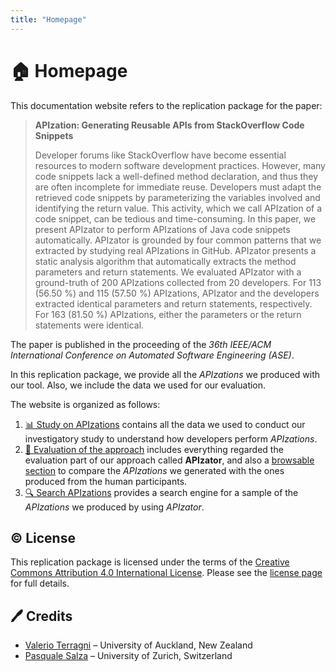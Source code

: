 ```yaml
---
title: "Homepage"
---
```


# 🏠 Homepage

This documentation website refers to the replication package for the paper:

> **APIzation: Generating Reusable APIs from StackOverflow Code Snippets**
>
> Developer forums like StackOverflow have become essential resources to modern software development practices. However, many code snippets lack a well-defined method declaration, and thus they are often incomplete for immediate reuse. Developers must adapt the retrieved code snippets by parameterizing the variables involved and identifying the return value. This activity, which we call APIzation of a code snippet, can be tedious and time-consuming. In this paper, we present APIzator to perform APIzations of Java code snippets automatically. APIzator is grounded by four common patterns that we extracted by studying real APIzations in GitHub. APIzator presents a static analysis algorithm that automatically extracts the method parameters and return statements. We evaluated APIzator with a ground-truth of 200 APIzations collected from 20 developers. For 113 (56.50 %) and 115 (57.50 %) APIzations, APIzator and the developers extracted identical parameters and return statements, respectively. For 163 (81.50 %) APIzations, either the parameters or the return statements were identical.

The paper is published in the proceeding of the *36th IEEE/ACM International Conference on Automated Software Engineering (ASE)*.

In this replication package, we provide all the *APIzations* we produced with our tool.
Also, we include the data we used for our evaluation.

The website is organized as follows:

1. [📊 Study on APIzations](study) contains all the data we used to conduct our investigatory study to understand how developers perform *APIzations*.
2. [📝 Evaluation of the approach](evaluation) includes everything regarded the evaluation part of our approach called **APIzator**, and also a [browsable section](evaluation/comparison) to compare the *APIzations* we generated with the ones produced from the human participants.
3. [🔍 Search APIzations](search) provides a search engine for a sample of the *APIzations* we produced by using *APIzator*.

## ©️ License

This replication package is licensed under the terms of the [Creative Commons Attribution 4.0 International License](http://creativecommons.org/licenses/by/4.0/).
Please see the [license page](license) for full details.

## 🖊️ Credits

* [Valerio Terragni](mailto:valerio.terragni@usi.ch) – University of Auckland, New Zealand
* [Pasquale Salza](mailto:salza@ifi.uzh.ch) – University of Zurich, Switzerland
